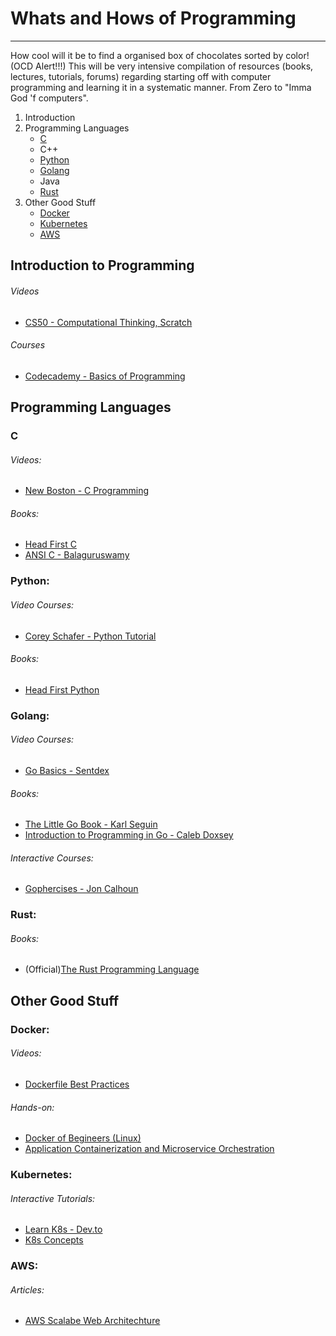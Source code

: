 # Whats and Hows of Programming
---
How cool will it be to find a organised box of chocolates sorted by color! (OCD Alert!!!)
This will be very intensive compilation of resources (books, lectures, tutorials, forums) regarding starting off with computer programming and learning it in a systematic manner. From Zero to "Imma God 'f computers".


1. Introduction
2. Programming Languages
   * [C](#C)
   * C++
   * [Python](#Python)
   * [Golang](#Golang)
   * Java
   * [Rust](#Rust)
3. Other Good Stuff
   * [Docker](#Docker)
   * [Kubernetes](#Kubernetes)
   * [AWS](#AWS)

   
## Introduction to Programming

###### Videos
- [CS50 - Computational Thinking, Scratch](https://www.youtube.com/watch?v=5azaK2cBKGw)

###### Courses
- [Codecademy - Basics of Programming](https://www.codecademy.com/learn/learn-how-to-code)

## Programming Languages

### C
 
###### Videos:
- [New Boston - C Programming](https://www.youtube.com/playlist?list=PL6gx4Cwl9DGAKIXv8Yr6nhGJ9Vlcjyymq)
 
###### Books:
- [Head First C](books/c_programming_headfirst.pdf)
- [ANSI C - Balaguruswamy](books/ansi_c_balaguruswamy.pdf)
 
 
### Python:
 
###### Video Courses:
- [Corey Schafer - Python Tutorial](https://www.youtube.com/playlist?list=PL-osiE80TeTt2d9bfVyTiXJA-UTHn6WwU)

###### Books:
- [Head First Python](books/head_first_python.pdf)


### Golang:

###### Video Courses:
- [Go Basics - Sentdex](https://www.youtube.com/playlist?list=PLQVvvaa0QuDeF3hP0wQoSxpkqgRcgxMqX)

###### Books:
- [The Little Go Book - Karl Seguin](https://www.openmymind.net/The-Little-Go-Book/)
- [Introduction to Programming in Go - Caleb Doxsey](http://www.golang-book.com/)

###### Interactive Courses:
- [Gophercises - Jon Calhoun](https://gophercises.com/)


### Rust:

###### Books:
- (Official)[The Rust Programming Language](books/the_rust_lang.pdf)

## Other Good Stuff

### Docker:

###### Videos:
- [Dockerfile Best Practices](https://www.youtube.com/watch?v=JofsaZ3H1qM)

###### Hands-on:
- [Docker of Begineers (Linux)](https://training.play-with-docker.com/beginner-linux/)
- [Application Containerization and Microservice Orchestration](https://training.play-with-docker.com/microservice-orchestration/)

### Kubernetes:

###### Interactive Tutorials:
- [Learn K8s - Dev.to](https://dev.to/azure/kubernetes-from-the-beginning-part-i-4ifd)
- [K8s Concepts](https://kubernetes.io/docs/concepts/overview/what-is-kubernetes/)

### AWS:

###### Articles:
- [AWS Scalabe Web Architechture](https://www.airpair.com/aws/posts/building-a-scalable-web-app-on-amazon-web-services-p1)

